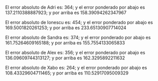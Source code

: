 El error absoluto de Adri es: 364; y el error ponderado por abajo es 137.2110388887923; y por arriba es 158.39094262347967 

El error absoluto de Ionescu es: 454; y el error ponderado por abajo es 169.5001820261253; y por arriba es 233.65130907714024 

El error absoluto de Sandra es: 374; y el error ponderado por abajo es 161.75264609165188; y por arriba es 155.7554133065833 

El error absoluto de Alex es: 356; y el error ponderado por abajo es 136.09609744313127; y por arriba es 162.3295892211632 

El error absoluto de Xabo es: 264; y el error ponderado por abajo es 108.43329604711465; y por arriba es 110.52917095009329 

